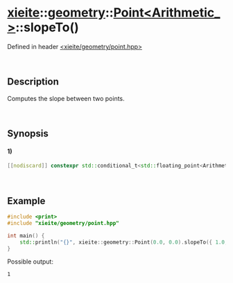 # [xieite](../../../../../xieite.md)\:\:[geometry](../../../../../geometry.md)\:\:[Point<Arithmetic_>](../../../point.md)\:\:slopeTo\(\)
Defined in header [<xieite/geometry/point.hpp>](../../../../../../include/xieite/geometry/point.hpp)

&nbsp;

## Description
Computes the slope between two points.

&nbsp;

## Synopsis
#### 1)
```cpp
[[nodiscard]] constexpr std::conditional_t<std::floating_point<Arithmetic_>, Arithmetic_, double> slopeTo(xieite::geometry::Point<Arithmetic_> point) const noexcept;
```

&nbsp;

## Example
```cpp
#include <print>
#include "xieite/geometry/point.hpp"

int main() {
    std::println("{}", xieite::geometry::Point(0.0, 0.0).slopeTo({ 1.0, 1.0 }));
}
```
Possible output:
```
1
```
